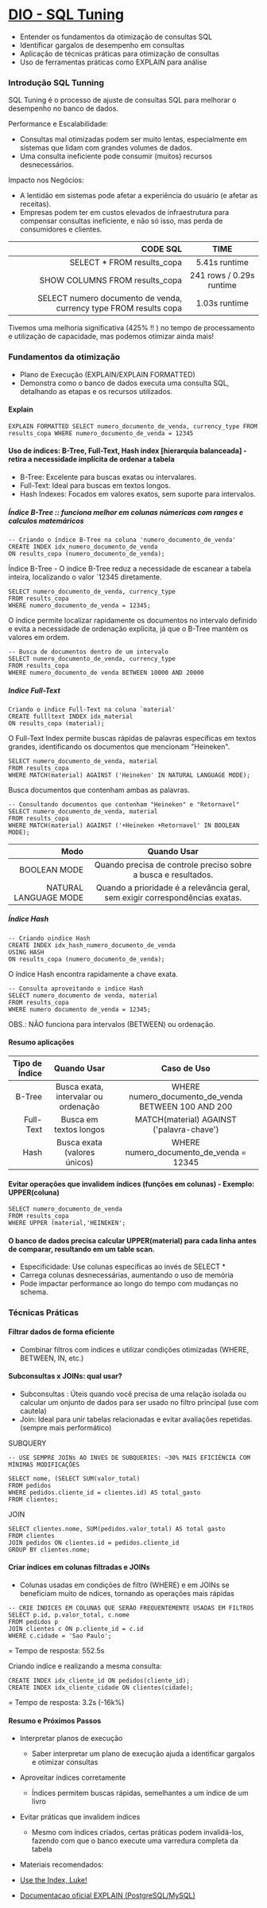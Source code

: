 # [DIO - SQL Tuning](https://www.youtube.com/watch?v=s20CgcM8gtk)

- Entender os fundamentos da otimização de consultas SQL
- Identificar gargalos de desempenho em consultas
- Aplicação de técnicas práticas para otimização de consultas
- Uso de ferramentas práticas como EXPLAIN para análise

###  Introdução SQL Tunning
SQL Tuning é o processo de ajuste de consultas SQL para melhorar o desempenho
no banco de dados.

Performance e Escalabilidade:
- Consultas mal otimizadas podem ser muito lentas, especialmente em sistemas que lidam com grandes volumes de dados.
- Uma consulta ineficiente pode consumir (muitos) recursos desnecessários.

Impacto nos Negócios:
- A lentidão em sistemas pode afetar a experiência do usuário (e afetar as receitas).
- Empresas podem ter em custos elevados de infraestrutura para compensar consultas ineficiente, e não só isso, mas perda de consumidores e clientes.

|CODE SQL                  |TIME                        |
|----------------------------------------------:|:-------------------------------:|
|SELECT * FROM results_copa | 5.41s runtime|
|SHOW COLUMNS FROM results_copa| 241 rows / 0.29s runtime|
|SELECT numero documento de venda, currency type FROM results copa | 1.03s runtime|

Tivemos uma melhoria significativa (425% !! ) no tempo de processamento e utilização de capacidade, mas podemos otimizar ainda mais!


### Fundamentos da otimização

- Plano de Execução (EXPLAIN/EXPLAIN FORMATTED)
- Demonstra como o banco de dados executa uma consulta SQL, detalhando as etapas e os recursos utilizados.

#### Explain
  `EXPLAIN FORMATTED SELECT numero_documento_de_venda, currency_type FROM results_copa WHERE numero_documento_de_venda = 12345`

#### Uso de índices: B-Tree, Full-Text, Hash index [hierarquia balanceada]  - retira a necessidade implícita de ordenar a tabela
- B-Tree: Excelente para buscas exatas ou intervalares.
- Full-Text: Ideal para buscas em textos longos.
- Hash Indexes: Focados em valores exatos, sem suporte para intervalos.

##### Índice B-Tree :: funciona melhor em colunas númericas com ranges e calculos matemáricos

```
-- Criando o índice B-Tree na coluna 'numero_documento_de_venda'
CREATE INDEX idx_numero_documento_de_venda
ON results_copa (numero_documento_de_venda);
```
Índice B-Tree - O índice B-Tree reduz a necessidade de escanear a tabela inteira, localizando o valor `12345 diretamente.
```
SELECT numero_documento_de_venda, currency_type
FROM results_copa
WHERE numero_documento_de_venda = 12345;
```

O índice permite localizar rapidamente os documentos no intervalo definido e evita a necessidade de ordenação explícita, já que o B-Tree mantém os valores em ordem.
```
-- Busca de documentos dentro de um intervalo
SELECT numero_documento_de_venda, currency_type
FROM results_copa
WHERE numero_documento_de venda BETWEEN 10000 AND 20000
```

##### Indice Full-Text
```
Criando o indice Full-Text na coluna `material'
CREATE fullltext INDEX idx_material
ON results_copa (material);
```

O Full-Text Index permite buscas rápidas de palavras específicas em textos grandes, identificando os documentos que mencionam "Heineken".
```
SELECT numero_documento_de_venda, material
FROM results_copa
WHERE MATCH(material) AGAINST ('Heineken' IN NATURAL LANGUAGE MODE);
```

Busca documentos que contenham ambas as palavras.
```
-- Consultando documentos que contenham "Heineken" e "Retornavel"
SELECT numero_documento_de_venda, material
FROM results_copa
WHERE MATCH(material) AGAINST ('+Heineken +Retornavel' IN BOOLEAN MODE);
```

|Modo                |Quando Usar                        |
|----------------------------------------------:|:-------------------------------:|
BOOLEAN MODE| Quando precisa de controle preciso sobre a busca e resultados.
NATURAL LANGUAGE MODE| Quando a prioridade é a relevância geral, sem exigir correspondências exatas.|


##### Índice Hash
```
-- Criando oindice Hash
CREATE INDEX idx_hash_numero_documento_de_venda
USING HASH
ON results_copa (numero_documento_de_venda);
```

O índice Hash encontra rapidamente a chave exata.

```
-- Consulta aproveitando o indice Hash
SELECT numero_documento de venda, material
FROM results_copa
WHERE numero documento de_venda = 12345;
```
OBS.: NÃO funciona para intervalos (BETWEEN) ou ordenação.

#### Resumo aplicações

|Tipo de Índice  |Quando Usar                        | Caso de Uso
|----------------------------------------------:|:-------------------------------:|:-------------------------------:|
B-Tree    | Busca exata, intervalar ou ordenação | WHERE numero_documento_de_venda BETWEEN 100 AND 200
Full-Text | Busca em textos longos               | MATCH(material) AGAINST ('palavra-chave')
Hash      | Busca exata (valores únicos)         | WHERE numero_documento_de_venda = 12345

####  Evitar operações que invalidem índices (funções em colunas) - Exemplo: UPPER(coluna)

```
SELECT numero_documento_de_venda
FROM results_copa
WHERE UPPER (material,'HEINEKEN';
```

#### O banco de dados precisa calcular UPPER(material) para cada linha antes de comparar, resultando em um table scan.

- Especificidade: Use colunas específicas ao invés de SELECT *
- Carrega colunas desnecessárias, aumentando o uso de memória
- Pode impactar performance ao longo do tempo com mudanças no schema.

### Técnicas Práticas

#### Filtrar dados de forma eficiente
- Combinar filtros com índices e utilizar condições otimizadas (WHERE, BETWEEN, IN, etc.)

#### Subconsultas x JOINs: qual usar?
- Subconsultas : Úteis quando você precisa de uma relação isolada ou calcular um onjunto de dados para ser usado no filtro principal (use com cautela)
- Join: Ideal para unir tabelas relacionadas e evitar avaliações repetidas. (sempre mais performático)

SUBQUERY
```
-- USE SEMPRE JOINs AO INVÉS DE SUBQUERIES: ~30% MAIS EFICIÊNCIA COM MÍNIMAS MODIFICAÇÕES

SELECT nome, (SELECT SUM(valor_total)
FROM pedidos
WHERE pedidos.cliente_id = clientes.id) AS total_gasto
FROM clientes;
```
JOIN
```
SELECT clientes.nome, SUM(pedidos.valor_total) AS total gasto
FROM clientes
JOIN pedidos ON clientes.id = pedidos.cliente_id
GROUP BY clientes.nome;
```

#### Criar índices em colunas filtradas e JOINs
- Colunas usadas em condições de filtro (WHERE) e em JOINs se beneficiam muito de ndices, tornando as operações mais rápidas
```
-- CRIE ÍNDICES EM COLUNAS QUE SERÃO FREQUENTEMENTE USADAS EM FILTROS
SELECT p.id, p.valor_total, c.nome
FROM pedidos p
JOIN clientes c ON p.cliente_id = c.id
WHERE c.cidade = 'Sao Paulo';
```
= Tempo de resposta: 552.5s

Criando indíce e realizando a mesma consulta:
```
CREATE INDEX idx_cliente_id ON pedidos(cliente_id);
CREATE INDEX idx_cliente_cidade ON clientes(cidade);
```
= Tempo de resposta: 3.2s (-16k%)

#### Resumo e Próximos Passos
- Interpretar planos de execução
  - Saber interpretar um plano de execução ajuda a identificar gargalos e otimizar consultas

- Aproveitar índices corretamente
  - Índices permitem buscas rápidas, semelhantes a um índice de um livro

- Evitar práticas que invalidem índices
  - Mesmo com índices criados, certas práticas podem invalidá-los, fazendo com que o banco execute uma varredura completa da tabela

-  Materiais recomendados:
  - [Use the Index, Luke!](https://use-the-index-luke.com/)
  - [Documentacao oficial EXPLAIN (PostgreSQL/MySQL)](https://www.postgresql.org/docs/current/sql-explain.html)




